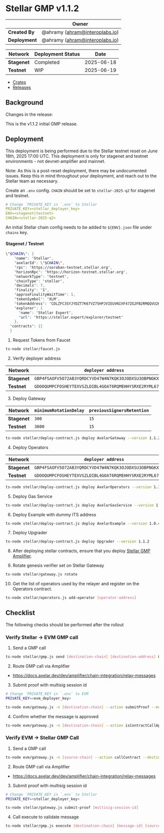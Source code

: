 # Stellar GMP v1.1.2

|                | **Owner**                            |
| -------------- | ------------------------------------ |
| **Created By** | @ahramy (<ahram@interoplabs.io>)     |
| **Deployment** | @ahramy (<ahram@interoplabs.io>)     |

| **Network**          | **Deployment Status** | **Date**   |
| -------------------- | --------------------- | ---------- |
| **Stagenet**         | Completed             | 2025-06-18 |
| **Testnet**          | WIP                   | 2025-06-19 |

- [Crates](https://crates.io/crates/stellar-axelar-gateway/1.1.2)
- [Releases](https://github.com/axelarnetwork/axelar-amplifier-stellar/releases/tag/stellar-axelar-gateway-v1.1.2)

## Background

Changes in the release:

This is the v1.1.2 initial GMP release.

## Deployment

This deployment is being performed due to the Stellar testnet reset on June 18th, 2025 17:00 UTC. This deployment is only for stagenet and testnet environments - not devnet-amplifier and mainnet.

Note: As this is a post-reset deployment, there may be undocumented issues. Keep this in mind throughout your deployment, and reach out to the Stellar team as necessary.

Create an `.env` config. `CHAIN` should be set to `stellar-2025-q2` for stagenet and testnet.

```yaml
# Change `PRIVATE_KEY in `.env` to Stellar
PRIVATE_KEY=<stellar_deployer_key>
ENV=<stagenet|testnet>
CHAIN=<stellar-2025-q2>
```

An initial Stellar chain config needs to be added to `${ENV}.json` file under `chains` key.

#### Stagenet / Testnet

```bash
\"$CHAIN\": {
    "name": "Stellar",
    "axelarId": \"$CHAIN\",
    "rpc": "https://soroban-testnet.stellar.org",
    "horizonRpc": "https://horizon-testnet.stellar.org",
    "networkType": "testnet",
    "chainType": "stellar",
    "decimals": 7,
    "finality": "1",
    "approxFinalityWaitTime": 1,
    "tokenSymbol": "XLM",
    "tokenAddress": "CDLZFC3SYJYDZT7K67VZ75HPJVIEUVNIXF47ZG2FB2RMQQVU2HHGCYSC",
    "explorer": {
      "name": "Stellar Expert",
      "url": "https://stellar.expert/explorer/testnet"
    },
  "contracts": {}
  }
```

1. Request Tokens from Faucet

```bash
ts-node stellar/faucet.js
```

2. Verify deployer address

| Network              | `deployer address`                                         |
| -------------------- | ---------------------------------------------------------- |
| **Stagenet**         | `GBP4FSAOFV5O72AB3YQRDCYVD47W4N7KQK3OJODXSU3OBPNGKX4SQTJ3` |
| **Testnet**          | `GDOOQUMPCFOSHEYTEXVSZLDIBL4GOAT6RQMEHHYSRXE2RYML67RA4NPF` |

3. Deploy Gateway

| Network              | `minimumRotationDelay` | `previousSignersRetention` |
| -------------------- | ---------------------- | -------------------------- |
| **Stagenet**         | `300`                  | `15`                       |
| **Testnet**          | `3600`                 | `15`                       |

```bash
ts-node stellar/deploy-contract.js deploy AxelarGateway --version 1.1.2 --minimum-rotation-delay [minimum-rotation-delay] --previous-signers-retention 15
```

4. Deploy Operators

| Network              | `deployer address`                                         |
| -------------------- | ---------------------------------------------------------- |
| **Stagenet**         | `GBP4FSAOFV5O72AB3YQRDCYVD47W4N7KQK3OJODXSU3OBPNGKX4SQTJ3` |
| **Testnet**          | `GDOOQUMPCFOSHEYTEXVSZLDIBL4GOAT6RQMEHHYSRXE2RYML67RA4NPF` |

```bash
ts-node stellar/deploy-contract.js deploy AxelarOperators --version 1.1.2
```

5. Deploy Gas Service

```bash
ts-node stellar/deploy-contract.js deploy AxelarGasService --version 1.1.2
```

6. Deploy Example with dummy ITS address

```bash
ts-node stellar/deploy-contract.js deploy AxelarExample --version 1.0.4 --use-dummy-its-address
```

7. Deploy Upgrader

```bash
ts-node stellar/deploy-contract.js deploy Upgrader --version 1.1.2
```

8. After deploying stellar contracts, ensure that you deploy [Stellar GMP Amplifier](../cosmwasm/2025-06-Stellar-GMP-v1.1.2.md).

9. Rotate genesis verifier set on Stellar Gateway

```bash
ts-node stellar/gateway.js rotate
```

10. Get the list of operators used by the relayer and register on the Operators contract.

```bash
ts-node stellar/operators.js add-operator [operator-address]
```

## Checklist

The following checks should be performed after the rollout

### Verify Stellar → EVM GMP call

1. Send a GMP call

```bash
ts-node stellar/gmp.js send [destination-chain] [destination-address] 0x1234 --gas-amount 1000000
```

2. Route GMP call via Amplifier

- <https://docs.axelar.dev/dev/amplifier/chain-integration/relay-messages>

3. Submit proof with multisig session id

```bash
# Change `PRIVATE_KEY in `.env` to EVM
PRIVATE_KEY=<evm_deployer_key>

ts-node evm/gateway.js -n [destination-chain] --action submitProof --multisigSessionId [multisig-session-id]
```

4. Confirm whether the message is approved

```bash
ts-node evm/gateway.js -n [destination-chain] --action isContractCallApproved --commandID [command-id] --sourceChain $CHAIN --sourceAddress [source-address] --destination [destination-address] --payloadHash 0x1ac7d1b81b7ba1025b36ccb86723da6ee5a87259f1c2fd5abe69d3200b512ec8
```

### Verify EVM → Stellar GMP Call

1. Send a GMP call

```bash
ts-node evm/gateway.js -n [source-chain] --action callContract --destinationChain $CHAIN --destination [destination-address] --payload 0x1234
```

2. Route GMP call via Amplifier

- <https://docs.axelar.dev/dev/amplifier/chain-integration/relay-messages>

3. Submit proof with multisig session id

```bash
# Change `PRIVATE_KEY in `.env` to Stellar
PRIVATE_KEY=<stellar_deployer_key>

ts-node stellar/gateway.js submit-proof [multisig-session-id]
```

4. Call execute to validate message

```bash
ts-node stellar/gmp.js execute [destination-chain] [message-id] [source-address] [0x1234]
```
